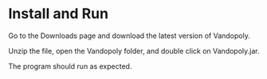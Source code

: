 # Install and Run #

Go to the Downloads page and download the latest version of Vandopoly.

Unzip the file, open the Vandopoly folder, and double click on Vandopoly.jar.

The program should run as expected.